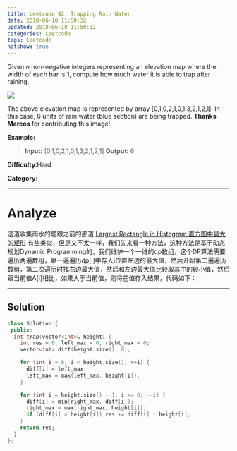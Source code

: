 ```yaml
---
title: Leetcode 42. Trapping Rain Water
date: 2018-06-18 11:50:32
updated: 2018-06-18 11:50:32
categories: Leetcode
tags: Leetcode
notshow: true
---
```


Given  _n_  non-negative integers representing an elevation map where the width of each bar is 1, compute how much water it is able to trap after raining.

![](http://www.leetcode.com/static/images/problemset/rainwatertrap.png)

The above elevation map is represented by array [0,1,0,2,1,0,1,3,2,1,2,1]. In this case, 6 units of rain water (blue section) are being trapped.  **Thanks Marcos**  for contributing this image!

**Example:**
> **Input:** [0,1,0,2,1,0,1,3,2,1,2,1]
> **Output:** 6

**Difficulty**:Hard

**Category**:
<!--more-->
*****

# Analyze

这道收集雨水的题跟之前的那道 [Largest Rectangle in Histogram 直方图中最大的矩形](http://www.cnblogs.com/grandyang/p/4322653.html) 有些类似，但是又不太一样，我们先来看一种方法，这种方法是基于动态规划Dynamic Programming的，我们维护一个一维的dp数组，这个DP算法需要遍历两遍数组，第一遍遍历dp[i]中存入i位置左边的最大值，然后开始第二遍遍历数组，第二次遍历时找右边最大值，然后和左边最大值比较取其中的较小值，然后跟当前值A[i]相比，如果大于当前值，则将差值存入结果，代码如下：

*****

## Solution

```cpp
class Solution {
 public:
  int trap(vector<int>& height) {
    int res = 0, left_max = 0, right_max = 0;
    vector<int> diff(height.size(), 0);

    for (int i = 0; i < height.size(); ++i) {
      diff[i] = left_max;
      left_max = max(left_max, height[i]);
    }

    for (int i = height.size() - 1; i >= 0; --i) {
      diff[i] = min(right_max, diff[i]);
      right_max = max(right_max, height[i]);
      if (diff[i] > height[i]) res += diff[i] - height[i];
    }
    return res;
  }
};
```
